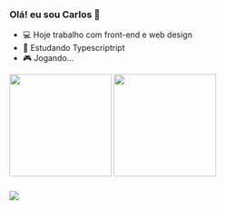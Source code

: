 ### Olá! eu sou Carlos 👾

- 💻 Hoje trabalho com front-end e web design
- 📖 Estudando Typescriptript
- 🎮 Jogando...

<div style="display="flex">
  <img height="180em" src="https://github-readme-stats.vercel.app/api?username=Carlos-hcal&show_icons=true&theme=algolia&include_all_commits=true&count_private=true&locale=pt-br&hide=contribs"/>
  <img height="180em" src="https://github-readme-stats.vercel.app/api/top-langs/?username=Carlos-hcal&layout=compact&theme=algolia&locale=pt-br"/>
</div>

###

<div>
  <img src="https://skillicons.dev/icons?i=git,figma,ts,react,bootstrap,php,sass,html,js,unity,cs" />
</div>
